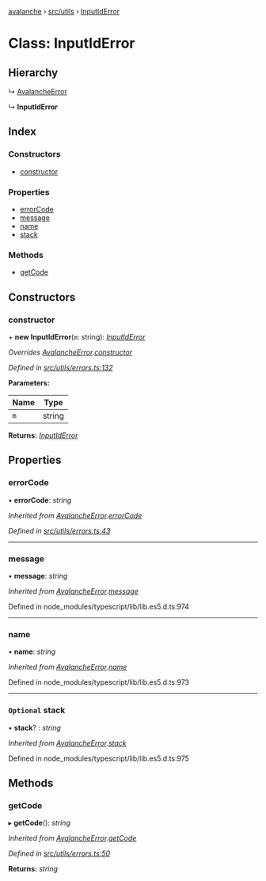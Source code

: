 [avalanche](../README.md) › [src/utils](../modules/src_utils.md) › [InputIdError](src_utils.inputiderror.md)

# Class: InputIdError

## Hierarchy

  ↳ [AvalancheError](src_utils.avalancheerror.md)

  ↳ **InputIdError**

## Index

### Constructors

* [constructor](src_utils.inputiderror.md#constructor)

### Properties

* [errorCode](src_utils.inputiderror.md#errorcode)
* [message](src_utils.inputiderror.md#message)
* [name](src_utils.inputiderror.md#name)
* [stack](src_utils.inputiderror.md#optional-stack)

### Methods

* [getCode](src_utils.inputiderror.md#getcode)

## Constructors

###  constructor

\+ **new InputIdError**(`m`: string): *[InputIdError](src_utils.inputiderror.md)*

*Overrides [AvalancheError](src_utils.avalancheerror.md).[constructor](src_utils.avalancheerror.md#constructor)*

*Defined in [src/utils/errors.ts:132](https://github.com/ava-labs/avalanchejs/blob/cfff19f/src/utils/errors.ts#L132)*

**Parameters:**

Name | Type |
------ | ------ |
`m` | string |

**Returns:** *[InputIdError](src_utils.inputiderror.md)*

## Properties

###  errorCode

• **errorCode**: *string*

*Inherited from [AvalancheError](src_utils.avalancheerror.md).[errorCode](src_utils.avalancheerror.md#errorcode)*

*Defined in [src/utils/errors.ts:43](https://github.com/ava-labs/avalanchejs/blob/cfff19f/src/utils/errors.ts#L43)*

___

###  message

• **message**: *string*

*Inherited from [AvalancheError](src_utils.avalancheerror.md).[message](src_utils.avalancheerror.md#message)*

Defined in node_modules/typescript/lib/lib.es5.d.ts:974

___

###  name

• **name**: *string*

*Inherited from [AvalancheError](src_utils.avalancheerror.md).[name](src_utils.avalancheerror.md#name)*

Defined in node_modules/typescript/lib/lib.es5.d.ts:973

___

### `Optional` stack

• **stack**? : *string*

*Inherited from [AvalancheError](src_utils.avalancheerror.md).[stack](src_utils.avalancheerror.md#optional-stack)*

Defined in node_modules/typescript/lib/lib.es5.d.ts:975

## Methods

###  getCode

▸ **getCode**(): *string*

*Inherited from [AvalancheError](src_utils.avalancheerror.md).[getCode](src_utils.avalancheerror.md#getcode)*

*Defined in [src/utils/errors.ts:50](https://github.com/ava-labs/avalanchejs/blob/cfff19f/src/utils/errors.ts#L50)*

**Returns:** *string*
